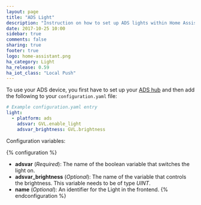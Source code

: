 ```yaml
---
layout: page
title: "ADS Light"
description: "Instruction on how to set up ADS lights within Home Assistant."
date: 2017-10-25 10:00
sidebar: true
comments: false
sharing: true
footer: true
logo: home-assistant.png
ha_category: Light
ha_release: 0.59
ha_iot_class: "Local Push"
---
```


To use your ADS device, you first have to set up your [ADS
hub](/components/ads/) and then add the following to your `configuration.yaml`
file:

```yaml
# Example configuration.yaml entry
light:
  - platform: ads
    adsvar: GVL.enable_light
    adsvar_brightness: GVL.brightness
```

Configuration variables:

{% configuration %}
- **adsvar** (*Required*): The name of the boolean variable that switches the
light on.
- **adsvar_brightness** (*Optional*): The name of the variable that controls the
brightness. This variable needs to be of type *UINT*.
- **name** (*Optional*): An identifier for the Light in the frontend.
{% endconfiguration %}